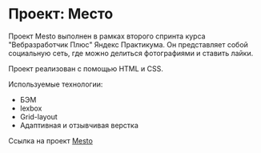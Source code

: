 #  Проект: Место

Проект Mesto выполнен в рамках второго спринта курса "Вебразработчик Плюс" Яндекс Практикума.
Он представляет собой социальную сеть, где можно делиться фотографиями и ставить лайки.

Проект реализован с помощью HTML и CSS.

Используемые технологии:
* БЭМ
* lexbox
* Grid-layout
* Адаптивная и отзывчивая верстка

Ссылка на проект [Mesto](https://marinakaptilovich.github.io/mesto-project/ "Mesto")
